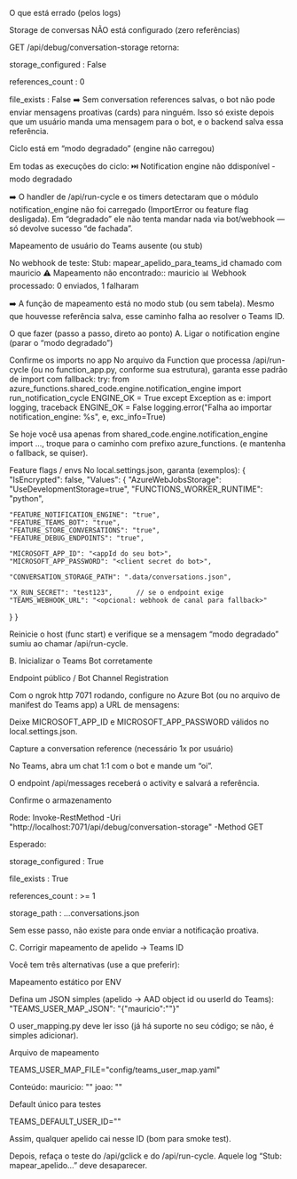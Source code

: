 O que está errado (pelos logs)

Storage de conversas NÃO está configurado (zero referências)

GET /api/debug/conversation-storage retorna:

storage_configured : False

references_count : 0

file_exists : False
➡️ Sem conversation references salvas, o bot não pode enviar mensagens proativas (cards) para ninguém. Isso só existe depois que um usuário manda uma mensagem para o bot, e o backend salva essa referência.

Ciclo está em “modo degradado” (engine não carregou)

Em todas as execuções do ciclo:
⏭️  Notification engine não ddisponível - modo degradado

➡️ O handler de /api/run-cycle e os timers detectaram que o módulo notification_engine não foi carregado (ImportError ou feature flag desligada). Em “degradado” ele não tenta mandar nada via bot/webhook — só devolve sucesso “de fachada”.

Mapeamento de usuário do Teams ausente (ou stub)

No webhook de teste:
Stub: mapear_apelido_para_teams_id chamado com mauricio
⚠️ Mapeamento não encontrado:: mauricio
📊 Webhook processado: 0 enviados, 1 falharam

➡️ A função de mapeamento está no modo stub (ou sem tabela). Mesmo que houvesse referência salva, esse caminho falha ao resolver o Teams ID.

O que fazer (passo a passo, direto ao ponto)
A. Ligar o notification engine (parar o “modo degradado”)

Confirme os imports no app
No arquivo da Function que processa /api/run-cycle (ou no function_app.py, conforme sua estrutura), garanta esse padrão de import com fallback:
try:
    from azure_functions.shared_code.engine.notification_engine import run_notification_cycle
    ENGINE_OK = True
except Exception as e:
    import logging, traceback
    ENGINE_OK = False
    logging.error("Falha ao importar notification_engine: %s", e, exc_info=True)

Se hoje você usa apenas from shared_code.engine.notification_engine import ..., troque para o caminho com prefixo azure_functions. (e mantenha o fallback, se quiser).

Feature flags / envs
No local.settings.json, garanta (exemplos):
{
  "IsEncrypted": false,
  "Values": {
    "AzureWebJobsStorage": "UseDevelopmentStorage=true",
    "FUNCTIONS_WORKER_RUNTIME": "python",

    "FEATURE_NOTIFICATION_ENGINE": "true",
    "FEATURE_TEAMS_BOT": "true",
    "FEATURE_STORE_CONVERSATIONS": "true",
    "FEATURE_DEBUG_ENDPOINTS": "true",

    "MICROSOFT_APP_ID": "<appId do seu bot>",
    "MICROSOFT_APP_PASSWORD": "<client secret do bot>",

    "CONVERSATION_STORAGE_PATH": ".data/conversations.json",

    "X_RUN_SECRET": "test123",      // se o endpoint exige
    "TEAMS_WEBHOOK_URL": "<opcional: webhook de canal para fallback>"
  }
}

Reinicie o host (func start) e verifique se a mensagem “modo degradado” sumiu ao chamar /api/run-cycle.

B. Inicializar o Teams Bot corretamente

Endpoint público / Bot Channel Registration

Com o ngrok http 7071 rodando, configure no Azure Bot (ou no arquivo de manifest do Teams app) a URL de mensagens:

Deixe MICROSOFT_APP_ID e MICROSOFT_APP_PASSWORD válidos no local.settings.json.

Capture a conversation reference (necessário 1x por usuário)

No Teams, abra um chat 1:1 com o bot e mande um “oi”.

O endpoint /api/messages receberá o activity e salvará a referência.

Confirme o armazenamento

Rode:
Invoke-RestMethod -Uri "http://localhost:7071/api/debug/conversation-storage" -Method GET

Esperado:

storage_configured : True

file_exists : True

references_count : >= 1

storage_path : ...conversations.json

Sem esse passo, não existe para onde enviar a notificação proativa.

C. Corrigir mapeamento de apelido → Teams ID

Você tem três alternativas (use a que preferir):

Mapeamento estático por ENV

Defina um JSON simples (apelido → AAD object id ou userId do Teams):
"TEAMS_USER_MAP_JSON": "{\"mauricio\":\"<teamsUserId>\"}"

O user_mapping.py deve ler isso (já há suporte no seu código; se não, é simples adicionar).

Arquivo de mapeamento

TEAMS_USER_MAP_FILE="config/teams_user_map.yaml"

Conteúdo:
mauricio: "<teamsUserId>"
joao:     "<teamsUserId>"

Default único para testes

TEAMS_DEFAULT_USER_ID="<teamsUserId>"

Assim, qualquer apelido cai nesse ID (bom para smoke test).

Depois, refaça o teste do /api/gclick e do /api/run-cycle. Aquele log “Stub: mapear_apelido…” deve desaparecer.